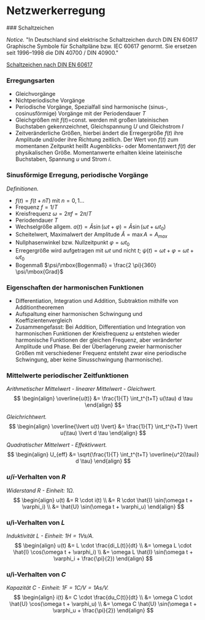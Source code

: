 <!-- !split -->
<!-- jupyter-book 02_lec.md -->
# Netzwerkerregung

<div id="sec:netpwr"></div>
<!-- !split -->
### Schaltzeichen

*Notice.* 
"In Deutschland sind elektrische Schaltzeichen durch DIN EN 60617 Graphische Symbole für Schaltpläne bzw. IEC 60617 genormt.
 Sie ersetzen seit 1996–1998 die DIN 40700 / DIN 40900."

[Schaltzeichen nach DIN EN 60617](https://de.wikipedia.org/wiki/Liste_der_Schaltzeichen_%28Elektrik/Elektronik%29#Ideale_Stromkreise)



<!-- !split -->
### Erregungsarten

* Gleichvorgänge
* Nichtperiodische Vorgänge
* Periodische Vorgänge, Spezialfall sind harmonische (sinus-, cosinusförmige) Vorgänge mit der Periodendauer $T$
* Gleichgrößen mit $f(t)$=const. werden mit großen lateinischen Buchstaben gekennzeichnet, Gleichspannung $U$ und Gleichstrom $I$
* Zeitveränderliche Größen, hierbei ändert die Erregergröße $f(t)$ ihre Amplitude und/oder ihre Richtung zeitlich. Der Wert von $f(t)$ zum momentanen Zeitpunkt heißt Augenblicks- oder Momentanwert $f(t)$ der physikalischen Größe. Momentanwerte erhalten kleine lateinische Buchstaben, Spannung $u$ und Strom $i$.

<!-- !split -->
### Sinusförmige Erregung, periodische Vorgänge

*Definitionen.* 
* $f(t)=f(t+nT)$ mit $n=0, 1 ...$
* Frequenz $f=1/T$
* Kreisfrequenz $\omega=2\pi f = 2\pi/T$
* Periodendauer $T$
* Wechselgröße allgem. $a(t)=\hat{A} \sin (\omega t +\varphi) = \hat{A} \sin(\omega t + \omega t_0)$
* Scheitelwert, Maximalwert der Amplitude $\hat{A}=\max{A}=A_{max}$
* Nullphasenwinkel bzw. Nullzeitpunkt $\varphi=\omega t_0$
* Erregergröße wird aufgetragen mit $\omega t$ und nicht $t$; $\psi(t) = \omega t + \varphi = \omega t + \omega t_0$
* Bogenmaß $\psi/\mbox{Bogenmaß} = \frac{2 \pi}{360} \psi/\mbox{Grad}$



<!-- !split -->
### Eigenschaften der harmonischen Funktionen

* Differentiation, Integration und Addition, Subtraktion mithilfe von Additiontheoremen
* Aufspaltung einer harmonischen Schwingung und Koeffizientenvergleich
* Zusammengefasst: Bei Addition, Differentiation und Integration von harmonischen Funktionen der Kreisfrequenz $\omega$ entstehen wieder harmonische Funktionen der gleichen Frequenz, aber veränderter Amplitude und Phase. Bei der Überlagerung zweier harmonischer Größen mit verschiedener Frequenz entsteht zwar eine periodische Schwingung, aber keine Sinusschwingung (harmonische).

<!-- !split -->
### Mittelwerte periodischer Zeitfunktionen

*Arithmetischer Mittelwert - linearer Mittelwert - Gleichwert.* 
$$
\begin{align}
\overline{u(t)} &= \frac{1}{T} \int_t^{t+T} u(\tau) d \tau
\end{align}
$$



*Gleichrichtwert.* 
$$
\begin{align}
\overline{\lvert u(t) \lvert} &= \frac{1}{T} \int_t^{t+T} \lvert u(\tau) \lvert d \tau
\end{align}
$$



*Quadratischer Mittelwert - Effektivwert.* 
$$
\begin{align}
U_{eff} &= \sqrt{\frac{1}{T} \int_t^{t+T} \overline{u^2(\tau)} d \tau}
\end{align}
$$



<!-- !split -->
### $u/i$-Verhalten von $R$

*Widerstand $R$ - Einheit: $1 \Omega$.* 
$$
\begin{align}
u(t) &= R \cdot i(t) \\
&= R \cdot \hat{I} \sin(\omega t + \varphi_i) \\
&= \hat{U} \sin(\omega t + \varphi_u)
\end{align}
$$



<!-- !split -->
### u/i-Verhalten von $L$

*Induktivität $L$ - Einheit: $1 H = 1 Vs/A$.* 
$$
\begin{align}
u(t) &= L \cdot \frac{di_L(t)}{dt} \\
&= \omega L \cdot \hat{I} \cos(\omega t + \varphi_i) \\
&= \omega L \hat{I} \sin(\omega t + \varphi_i + \frac{\pi}{2})
\end{align}
$$



<!-- !split -->
### u/i-Verhalten von $C$

*Kapazität $C$ - Einheit: $1 F = 1 C/V = 1 As/V$.* 
$$
\begin{align}
i(t) &= C \cdot \frac{du_C(t)}{dt} \\
&= \omega C \cdot \hat{U} \cos(\omega t + \varphi_u) \\
&= \omega C \hat{U} \sin(\omega t + \varphi_u + \frac{\pi}{2})
\end{align}
$$



<!-- !split -->
